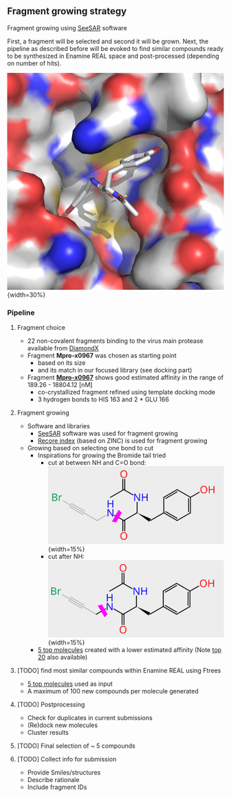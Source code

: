 ## Fragment growing strategy

Fragment growing using [SeeSAR](https://www.biosolveit.de/SeeSAR/) software

First, a fragment will be selected and second it will be grown. 
Next, the pipeline as described before will be evoked to find similar compounds ready to be synthesized in Enamine REAL space and post-processed (depending on number of hits).

![alt text](img/x0967_surf.png "Mpro-x0967"){width=30%}
            

### Pipeline

1. Fragment choice
    * 22 non-covalent fragments binding to the virus main protease available from [DiamondX](https://www.diamond.ac.uk/covid-19/for-scientists/Main-protease-structure-and-XChem/Downloads.html) 
    * Fragment **Mpro-x0967** was chosen as starting point
        * based on its size
        * and its match in our focused library (see docking part)
    * Fragment [**Mpro-x0967**](result_data/x0967_seesar.sdf) shows good estimated affinity in the range of 189.26 - 18804.12 [nM]
        * co-crystallized fragment refined using template docking mode
        * 3 hydrogen bonds to HIS 163 and 2 * GLU 166  

2. Fragment growing
    * Software and libraries
        * [SeeSAR](https://www.biosolveit.de/SeeSAR/) software was used for fragment growing 
        * [Recore index](https://www.biosolveit.de/SeeSAR/recore-indices/) (based on ZINC) is used for fragment growing
    * Growing based on selecting one bond to cut
        * Inspirations for growing the Bromide tail tried
            * cut at between NH and C=O bond: ![alt text](img/growing_cut1.PNG "cut 1"){width=15%}
            * cut after NH: ![alt text](img/growing_cut2.PNG "cut 2"){width=15%}
        * [5 top molecules](result_data/x0967_seesar_inspirations_top5.sdf) created with a lower estimated affinity (Note [top 20](result_data/x0967_seesar_inspirations_top5.sdf) also available)

3. [TODO] find most similar compounds within Enamine REAL using Ftrees
    * [5 top molecules](result_data/x0967_seesar_inspirations_top5.sdf) used as input
    * A maximum of 100 new compounds per molecule generated 

4. [TODO] Postprocessing
    * Check for duplicates in current submissions
    * (Re)dock new molecules
    * Cluster results
    
5. [TODO] Final selection of ~ 5 compounds

6. [TODO] Collect info for submission
    * Provide Smiles/structures
    * Describe rationale
    * Include fragment IDs



    

